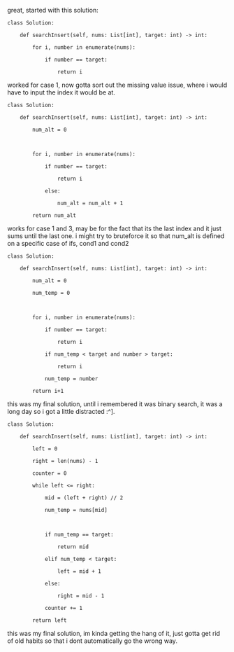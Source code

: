 great, started with this solution:

```
class Solution:

    def searchInsert(self, nums: List[int], target: int) -> int:

        for i, number in enumerate(nums):

            if number == target:

                return i
```

worked for case 1, now gotta sort out the missing value issue, where i would have to input the index it would be at.

```
class Solution:

    def searchInsert(self, nums: List[int], target: int) -> int:

        num_alt = 0

  

        for i, number in enumerate(nums):

            if number == target:

                return i

            else:

                num_alt = num_alt + 1

        return num_alt
```

works for case 1 and 3, may be for the fact that its the last index and it just sums until the last one. i might try to bruteforce it so that num_alt is defined on 
a specific case of ifs, cond1 and cond2

```
class Solution:

    def searchInsert(self, nums: List[int], target: int) -> int:

        num_alt = 0

        num_temp = 0

  

        for i, number in enumerate(nums):

            if number == target:

                return i

            if num_temp < target and number > target:

                return i

            num_temp = number

        return i+1
```

this was my final solution, until i remembered it was binary search, it was a long day so i got a little distracted :^].

```
class Solution:

    def searchInsert(self, nums: List[int], target: int) -> int:

        left = 0

        right = len(nums) - 1

        counter = 0

        while left <= right:

            mid = (left + right) // 2

            num_temp = nums[mid]

  

            if num_temp == target:

                return mid

            elif num_temp < target:

                left = mid + 1

            else:

                right = mid - 1

            counter += 1

        return left
```

this was my final solution, im kinda getting the hang of it, just gotta get rid of old habits so that i dont automatically go the wrong way.